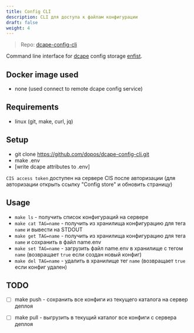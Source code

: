 ```yaml
---
title: Config CLI
description: CLI для доступа к файлам конфигурации
draft: false
weight: 4
---
```


> Repo: [dcape-config-cli](https://github.com/dopos/dcape-config-cli)

Command line interface for [dcape](https://github.com/dopos/dcape) config storage [enfist](https://github.com/apisite/app-enfist).

## Docker image used

* none (used connect to remote dcape config service)

## Requirements

* linux (git, make, curl, jq)

## Setup

* git clone https://github.com/dopos/dcape-config-cli.git
* make .env 
* [write dcape attributes to .env]

`CIS access token` доступен на сервере CIS после авторизации (для авторизации открыть ссылку "Config store" и обновить страницу)

## Usage

* `make ls` - получить список конфигураций на сервере
* `make cat TAG=name` - получить из хранилища конфигурацию для тега `name` и вывести на STDOUT
* `make get TAG=name` - получить из хранилища конфигурацию для тега `name` и сохранить в файл name.env
* `make set TAG=name` - загрузить файл name.env в хранилище с тегом `name` (возвращает `true` если создан новый конфиг)
* `make del TAG=name` - удалить в хранилище тег `name` (возвращает `true` если конфиг удален)

## TODO

* [ ] make push - сохранить все конфиги из текущего каталога на сервер деплоя
* [ ] make pull - выгрузить в текущий каталог все конфиги с сервера деплоя

